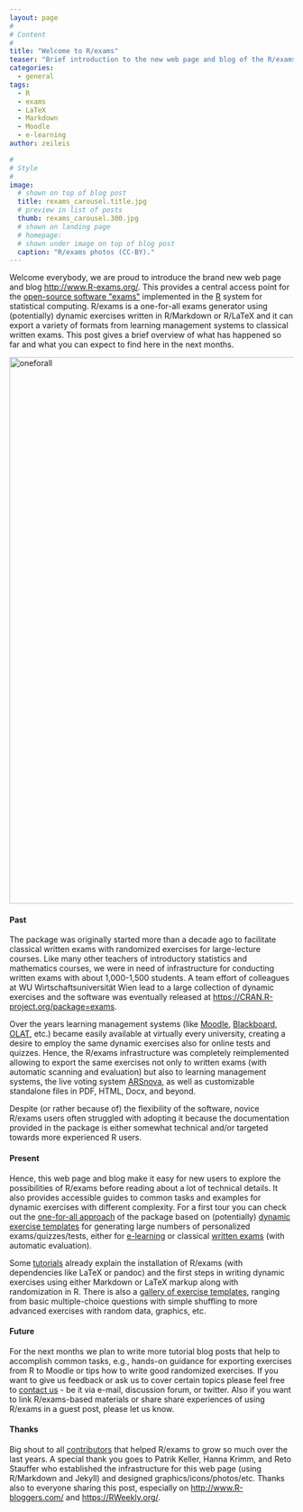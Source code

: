 ```yaml
---
layout: page
#
# Content
#
title: "Welcome to R/exams"
teaser: "Brief introduction to the new web page and blog of the R/exams project."
categories:
  - general
tags:
  - R
  - exams
  - LaTeX
  - Markdown
  - Moodle
  - e-learning
author: zeileis

#
# Style
#
image:
  # shown on top of blog post
  title: rexams_carousel.title.jpg
  # preview in list of posts
  thumb: rexams_carousel.300.jpg
  # shown on landing page
  # homepage:
  # shown under image on top of blog post
  caption: "R/exams photos (CC-BY)."
---
```


Welcome everybody, we are proud to introduce the brand new web page and
blog <http://www.R-exams.org/>. This provides a central access point for
the [open-source software "exams"](/resources/) implemented in the
[R](https://www.R-project.org/) system for statistical computing.
R/exams is a one-for-all exams generator using (potentially) dynamic
exercises written in R/Markdown or R/LaTeX and it can export a variety of
formats from learning management systems to classical written exams.
This post gives a brief overview of what has happened so far and what
you can expect to find here in the next months.

<div class='row t20 b20'>
  <div class='small-12 medium-10 medium-offset-1 large-8 large-offset-2 columns'>
    <img src="{{ site.url }}/images/oneforall_logo.svg" alt="oneforall"
    width="970px" />
  </div>
</div>


#### Past

The package was originally started more than a decade ago to facilitate
classical written exams with randomized exercises for large-lecture courses.
Like many other teachers of introductory statistics and mathematics courses,
we were in need of infrastructure for conducting written exams with about 1,000-1,500
students. A team effort of colleagues at WU Wirtschaftsuniversität Wien
lead to a large collection of dynamic exercises and the software was eventually
released at <https://CRAN.R-project.org/package=exams>.

Over the years learning management systems (like
[Moodle](https://www.moodle.org/),
[Blackboard](http://www.blackboard.com/),
[OLAT](https://www.openolat.com/), etc.)
became easily available at virtually every university, creating a desire to
employ the same dynamic exercises also for online tests and quizzes. Hence,
the R/exams infrastructure was completely reimplemented allowing to export
the same exercises not only to written exams (with automatic scanning
and evaluation) but also to learning management systems, the live voting
system [ARSnova](https://www.arsnova.eu/), as well as customizable standalone
files in PDF, HTML, Docx, and beyond.

Despite (or rather because of) the flexibility of the software, novice R/exams
users often struggled with adopting it because the documentation provided in
the package is either somewhat technical and/or targeted towards more experienced
R users.


#### Present

Hence, this web page and blog make it easy for new users to explore the possibilities
of R/exams before reading about a lot of technical details. It also provides accessible
guides to common tasks and examples for dynamic exercises with different complexity.
For a first tour you can check out the [one-for-all approach](/intro/oneforall) of
the package based on (potentially) [dynamic exercise templates](/intro/dynamic)
for generating large numbers of personalized exams/quizzes/tests, either for
[e-learning](/intro/elearning) or classical [written exams](/intro/written) (with
automatic evaluation).

Some [tutorials](/tutorials/) already explain the installation of R/exams (with
dependencies like LaTeX or pandoc) and the first steps in writing dynamic exercises
using either Markdown or LaTeX markup along with randomization in R. There is
also a [gallery of exercise templates](/templates/), ranging from basic multiple-choice
questions with simple shuffling to more advanced exercises with random data, graphics,
etc.


#### Future

For the next months we plan to write more tutorial blog posts that help to accomplish
common tasks, e.g., hands-on guidance for exporting exercises from R to Moodle or
tips how to write good randomized exercises. If you want to give us feedback or ask
us to cover certain topics please feel free to [contact us](/contact/) - be it via e-mail,
discussion forum, or twitter. Also if you want to link R/exams-based materials or share
share experiences of using R/exams in a guest post, please let us know.


#### Thanks

Big shout to all [contributors](/contact/#authors-and-contributors) that helped R/exams to grow so much
over the last years. A special thank you goes to Patrik Keller, Hanna Krimm, and Reto
Stauffer who established the infrastructure for this web page (using R/Markdown and Jekyll)
and designed graphics/icons/photos/etc. Thanks also to everyone sharing this post,
especially on <http://www.R-bloggers.com/> and <https://RWeekly.org/>.
